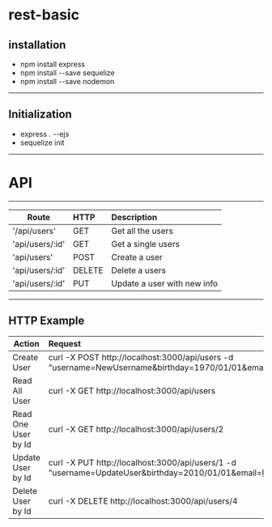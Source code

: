 # rest-basic

## installation
  - npm install express
  - npm install --save sequelize
  - npm install --save nodemon
---
## Initialization
  - express . --ejs
  - sequelize init
---
# API
---
Route | HTTP | Description
--- | :--- | :--- |
'/api/users' | GET | Get all the users
'api/users/:id' | GET | Get a single users
'api/users' | POST | Create a user
'api/users/:id' | DELETE | Delete a users
'api/users/:id' | PUT | Update a user with new info
---
## HTTP Example
Action | Request
--------------------------------- | :------------
Create User | curl -X POST http://localhost:3000/api/users -d "username=NewUsername&birthday=1970/01/01&email=NewEmail@ema.il"
Read All User | curl -X GET http://localhost:3000/api/users
Read One User by Id | curl -X GET http://localhost:3000/api/users/2
Update User by Id | curl -X PUT http://localhost:3000/api/users/1 -d "username=UpdateUser&birthday=2010/01/01&email=UpdateEmail@ema.il"
Delete User by Id | curl -X DELETE http://localhost:3000/api/users/4
